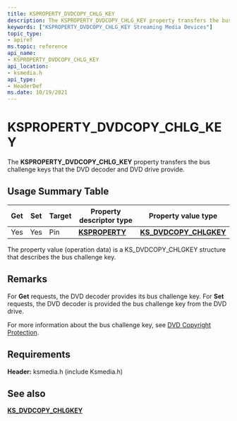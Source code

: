 ```yaml
---
title: KSPROPERTY_DVDCOPY_CHLG_KEY
description: The KSPROPERTY_DVDCOPY_CHLG_KEY property transfers the bus challenge keys that the DVD decoder and DVD drive provide.
keywords: ["KSPROPERTY_DVDCOPY_CHLG_KEY Streaming Media Devices"]
topic_type:
- apiref
ms.topic: reference
api_name:
- KSPROPERTY_DVDCOPY_CHLG_KEY
api_location:
- ksmedia.h
api_type:
- HeaderDef
ms.date: 10/19/2021
---
```


# KSPROPERTY_DVDCOPY_CHLG_KEY

The **KSPROPERTY_DVDCOPY_CHLG_KEY** property transfers the bus challenge keys that the DVD decoder and DVD drive provide.

## Usage Summary Table

| Get | Set | Target | Property descriptor type | Property value type |
|--|--|--|--|--|
| Yes | Yes | Pin | [**KSPROPERTY**](./ksproperty-structure.md) | [**KS_DVDCOPY_CHLGKEY**](/windows-hardware/drivers/ddi/ksmedia/ns-ksmedia-_ks_dvdcopy_chlgkey) |

The property value (operation data) is a KS_DVDCOPY_CHLGKEY structure that describes the bus challenge key.

## Remarks

For **Get** requests, the DVD decoder provides its bus challenge key. For **Set** requests, the DVD decoder is provided the bus challenge key from the DVD drive.

For more information about the bus challenge key, see [DVD Copyright Protection](dvd-copyright-protection.md).

## Requirements

**Header:** ksmedia.h (include Ksmedia.h)

## See also

[**KS_DVDCOPY_CHLGKEY**](/windows-hardware/drivers/ddi/ksmedia/ns-ksmedia-_ks_dvdcopy_chlgkey)